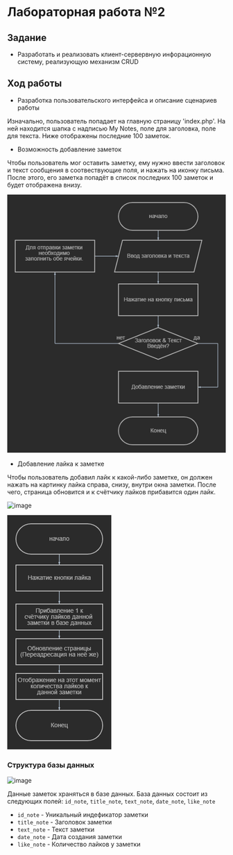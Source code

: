 # Лабораторная работа №2
## Задание
* Разработать и реализовать клиент-сервервную инфорационную систему, реализующую механизм CRUD
## Ход работы
* Разработка пользовательского интерфейса и описание сценариев работы

Изначально, пользователь попадает на главную страницу 'index.php'. На ней находится шапка с надписью My Notes, поле для заголовка, поле для текста. Ниже отображены последние 100 заметок.

* Возможность добавление заметок

Чтобы пользователь мог оставить заметку, ему нужно ввести заголовок и текст сообщения в соотвествующие поля, и нажать на иконку письма. После этого, его заметка попадёт в список последних 100 заметок и будет отображена внизу.

![](https://github.com/ElDiabloDeCafe/lab2/blob/main/schemes/add_note.png)

* Добавление лайка к заметке

Чтобы пользователь добавил лайк к какой-либо заметке, он должен нажать на картинку лайка справа, снизу, внутри окна заметки. После чего, страница обновится и к счётчику лайков прибавится один лайк.

![image](https://user-images.githubusercontent.com/90632033/211562364-bc30c74f-ce94-4ac2-908c-aac0bed24926.png)

![](https://github.com/ElDiabloDeCafe/lab2/blob/main/schemes/add_like.png)

### Структура базы данных

![image](https://user-images.githubusercontent.com/90632033/211561156-9461ee32-e399-44ef-9497-f3f7a9cdea52.png)

Данные заметок храняться в базе данных. База данных состоит из следующих полей: 
`id_note`, `title_note`, `text_note`, `date_note`, `like_note`

* `id_note` - Уникальный индефикатор заметки
* `title_note` - Заголовок заметки
* `text_note` - Текст заметки
* `date_note` - Дата создания заметки
* `like_note` - Количество лайков у заметки
